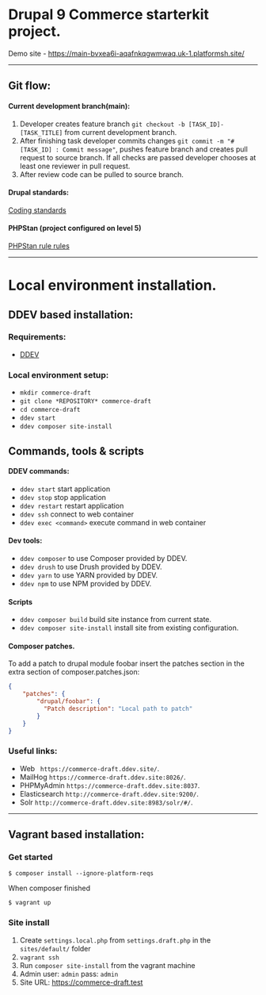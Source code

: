# Drupal 9 Commerce starterkit project.

Demo site - https://main-bvxea6i-aqafnkqgwmwaq.uk-1.platformsh.site/

---
## Git flow:
#### Current development branch(main):
1. Developer creates feature branch ```git checkout -b [TASK_ID]-[TASK_TITLE]``` from current development branch.
2. After finishing task developer commits changes ```git commit -m "#[TASK_ID] : Commit message"```, pushes
   feature branch and creates pull request to source branch. If all checks are passed developer chooses at least one reviewer in pull request.
3. After review code can be pulled to source branch.

#### Drupal standards:
[Coding standards](https://www.drupal.org/docs/develop/standards)
#### PHPStan (project configured on level 5)
[PHPStan rule rules](https://phpstan.org/user-guide/rule-levels)

---
# Local environment installation.
## DDEV based installation:
### Requirements:

* [DDEV](https://ddev.readthedocs.io/en/stable/)

### Local environment setup:
* ```mkdir commerce-draft```
* ```git clone *REPOSITORY* commerce-draft```
* ```cd commerce-draft```
* ```ddev start```
* ```ddev composer site-install```

## Commands, tools & scripts
#### DDEV commands:
* ```ddev start``` start application
* ```ddev stop``` stop application
* ```ddev restart``` restart application
* ```ddev ssh``` connect to web container
* ```ddev exec <command>``` execute command in web container

#### Dev tools:
* ```ddev composer``` to use Composer provided by DDEV.
* ```ddev drush``` to use Drush provided by DDEV.
* ```ddev yarn``` to use YARN provided by DDEV.
* ```ddev npm``` to use NPM provided by DDEV.

#### Scripts
* ```ddev composer build``` build site instance from current state.
* ```ddev composer site-install``` install site from existing configuration.

#### Composer patches.
To add a patch to drupal module foobar insert the patches section in the extra
section of composer.patches.json:
```json
{
    "patches": {
        "drupal/foobar": {
          "Patch description": "Local path to patch"
        }
    }
}
```

### Useful links:
* Web ``` https://commerce-draft.ddev.site/```.
* MailHog ```https://commerce-draft.ddev.site:8026/```.
* PHPMyAdmin ```https://commerce-draft.ddev.site:8037```.
* Elasticsearch ```http://commerce-draft.ddev.site:9200/```.
* Solr ```http://commerce-draft.ddev.site:8983/solr/#/```.

---

## Vagrant based installation:
### Get started

```
$ composer install --ignore-platform-reqs
```

When composer finished

```
$ vagrant up
```

### Site install
1. Create `settings.local.php` from `settings.draft.php` in the `sites/default/` folder
2. `vagrant ssh`
2. Run `composer site-install` from the vagrant machine
3. Admin user: `admin` pass: `admin`
4. Site URL: https://commerce-draft.test

